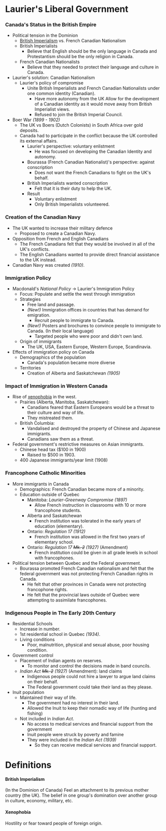 # Laurier's Liberal Government

### Canada's Status in the British Empire

* Political tension in the Dominion
  * [British Imperialism](#british-imperialism) vs. French Canadian Nationalism
  * British Imperialists
    * Believe that English should be the only language in Canada and Protestantism should be the only religion in Canada.
  * French Canadian Nationalists
    * Believe that they needed to protect their language and culture in Canada.
* Laurier's solution: Canadian Nationalism
  * Laurier's policy of compromise
    * Unite British Imperialists and French Canadian Nationalists under one common identity (Canadian).
      * Have more autonomy from the UK
        Allow for the development of a Canadian identity as it would move away from British Imperialist views.
      * Refused to join the British Imperial Council.
* Boer War *(1899 - 1902)*
  * The UK vs Boers (Dutch Colonists) in South Africa over gold deposits.
  * Canada had to participate in the conflict because the UK controlled its external affairs.
    * Laurier's perspective: voluntary enlistment
      * He was focused on developing the Canadian Identity and autonomy.
    * Bourassa (French Canadian Nationalist)'s perspective: against conscription
      * Does not want the French Canadians to fight on the UK's behalf.
    * British Imperialists wanted conscription
      * Felt that it is their duty to help the UK.
    * Result
      * Voluntary enlistment
      * Only British Imperialists volunteered.

### Creation of the Canadian Navy

* The UK wanted to increase their military defence
  * Proposed to create a Canadian Navy.
* Opposition from French and English Canadians
  * The French Canadians felt that they would be involved in all of the UK's conflicts.
  * The English Canadians wanted to provide direct financial assistance to the UK instead.
* Canadian Navy was created *(1910)*. 

### Immigration Policy

* Macdonald's *National Policy* -> Laurier's Immigration Policy
  * Focus: Populate and settle the west through immigration
  * Strategies
    * Free land and passage.
    * *(New!)* Immigration offices in countries that has demand for emigration.
      * Recruit people to immigrate to Canada.
    * *(New!)* Posters and brochures to convince people to immigrate to Canada. (In their local language)
      * Targeted people who were poor and didn't own land.
  * Origin of immigrants
    * The UK, USA, Eastern Europe, Western Europe, Scandinavia.
* Effects of immigration policy on Canada
  * Demographics of the population
    * Canada's population became more diverse
  * Territories
    * Creation of Alberta and Saskatchewan *(1905)*

### Impact of Immigration in Western Canada

* Rise of [xenophobia](#xenophobia) in the west.
  * Prairies (Alberta, Manitoba, Saskatchewan):
    * Canadians feared that Eastern Europeans would be a threat to their culture and way of life.
    * They mistreated them.
  * British Columbia:
    * Vandalised and destroyed the property of Chinese and Japanese immigrants.
    * Canadians saw them as a threat.
* Federal government's restrictive measures on Asian immigrants.
  * Chinese head tax ($100 in 1900) 
    * Raised to $500 in 1903.
  * 400 Japanese immigrants/year limit (1908)

### Francophone Catholic Minorities

* More immigrants in Canada
  * Demographics: French Canadian became more of a minority.
  * Education outside of Quebec
    * Manitoba: *Laurier-Greenway Compromise* *(1897)*
      * Allow French instruction in classrooms with 10 or more francophone students.
    * Alberta and Saskatchewan
      * French institution was tolerated in the early years of education (elementary).
    * Ontario: *Regulation 17* *(1912)*
      * French institution was allowed in the first two years of elementary school.
    * Ontario: *Regulation 17 ~~Mk. 2~~* *(1927)* (Amendment)
      * French institution could be given in all grade levels in school with francophones.
* Political tension between Quebec and the Federal government.
  * Bourassa promoted French Canadian nationalism and felt that the federal government was not protecting French Canadian rights in Canada.
    * He felt that other provinces in Canada were not protecting francophone rights.
    * He felt that the provincial laws outside of Quebec were attempting to assimilate francophones.

### Indigenous People in The Early 20th Century

* Residential Schools
  * Increase in number.
  * 1st residential school in Quebec *(1934)*.
  * Living conditions
    * Poor, malnutrition, physical and sexual abuse, poor housing condition.
* Government control
  * Placement of Indian agents on reserves.
    * To monitor and control the decisions made in band councils.
  * *Indian Act ~~Mk. 2~~* *(1927)* (Amendment): land claims
    * Indigenous people could not hire a lawyer to argue land claims on their behalf.
    * The Federal government could take their land as they please.
* Inuit population
  * Maintained their way of life.
    * The government had no interest in their land.
    * Allowed the Inuit to keep their nomadic way of life (hunting and fishing)
  * Not included in *Indian Act*.
    * No access to medical services and financial support from the government
    * Inuit people were struck by poverty and famine
    * They were included in the *Indian Act* *(1939)*
      * So they can receive medical services and financial support.

# Definitions

#### British Imperialism

(In the Dominion of Canada) Feel an attachment to its previous mother country (the UK). The belief in one group's domination over another group in culture, economy, military, etc. 

#### Xenophobia

Hostility or fear toward people of foreign origin.